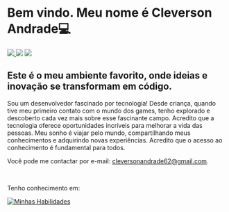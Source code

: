 <h1> Bem vindo. Meu nome é Cleverson Andrade💻</h1>

<div> 
     <a href = "mailto:cleversonandrade.contato@gmail.com"><img src="https://img.shields.io/badge/Gmail-D14836?style=for-the-badge&logo=gmail&logoColor=white" target="_blank"</a>
     <a href="https://www.linkedin.com/in/cleverson-andrade-b910b323b/" target="_blank"><img src="https://img.shields.io/badge/-LinkedIn-%230077B5?style=for-the-badge&logo=linkedin&logoColor=white" target="_blank"></a>
     <a href="https://wa.me/+5532991361618" target="_blank"><img src="https://img.shields.io/badge/WhatsApp-25D366?style=for-the-badge&logo=whatsapp&logoColor=white" target="_blank"></a>
 </div>
<h2 align="left">
Este é o meu ambiente favorito, onde ideias e inovação se transformam em código.
</h2>
<p>Sou um desenvolvedor fascinado por tecnologia! Desde criança, quando tive meu primeiro contato com o mundo dos games, tenho explorado e descoberto cada vez mais sobre esse fascinante campo. Acredito que a tecnologia oferece oportunidades incríveis para melhorar a vida das pessoas. Meu sonho é viajar pelo mundo, compartilhando meus conhecimentos e adquirindo novas experiências. Acredito que o acesso ao conhecimento é fundamental para todos.</p>

<p>Você pode me contactar por e-mail: <a href="mailto:cleversonandrade62@gmail.com">cleversonandrade62@gmail.com</a>.</p> 
<br>

<p>Tenho conhecimento em: </p>
<div align="left">

[![Minhas Habilidades](https://skillicons.dev/icons?i=html,css,js,nodejs,react,git,figma,vscode
)](https://skillicons.dev)

  </div>
